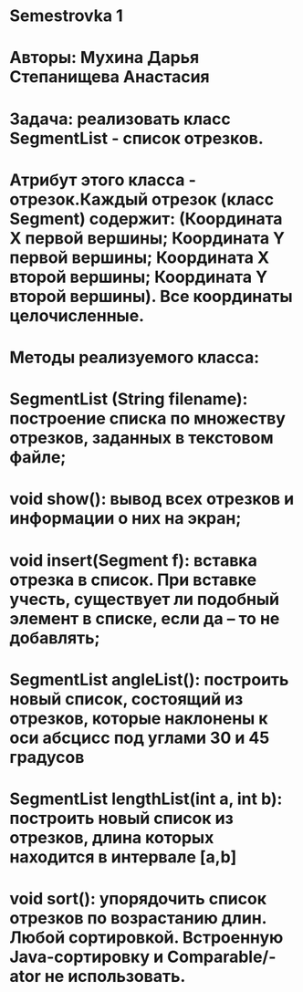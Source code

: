 # Semestrovka 1
# Авторы: Мухина Дарья Степанищева Анастасия
# Задача: реализовать класс SegmentList - список отрезков.
#         Атрибут этого класса - отрезок.Каждый отрезок (класс Segment) содержит: (Координата Х первой вершины; Координата Y первой вершины; Координата Х второй вершины; Координата Y второй вершины). Все координаты целочисленные.
#         Методы реализуемого класса:
#                SegmentList (String filename): построение списка по множеству отрезков, заданных в текстовом файле;
#                void show(): вывод всех отрезков и информации о них на экран;
#                void insert(Segment f): вставка отрезка в список. При вставке учесть, существует ли подобный элемент в списке, если да – то не добавлять;
#                SegmentList angleList(): построить новый список, состоящий из отрезков, которые наклонены к оси абсцисс под углами 30 и 45 градусов
#                SegmentList lengthList(int a, int b): построить новый список из отрезков, длина которых находится в интервале [a,b]
#                void sort(): упорядочить список отрезков по возрастанию длин. Любой сортировкой. Встроенную Java-сортировку и Comparable/-ator не использовать.



